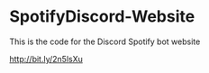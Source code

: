# SpotifyDiscord-Website

This is the code for the Discord Spotify bot website

http://bit.ly/2n5lsXu
